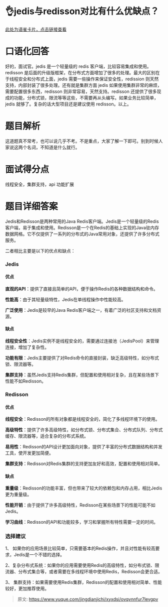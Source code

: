 # 👌jedis与redisson对比有什么优缺点？

[此处为语雀卡片，点击链接查看](https://www.yuque.com/jingdianjichi/xyxdsi/ovqvnnfur7levgpv#f9qQ3)

# 口语化回答
好的，面试官。jedis 是一个轻量级的 redis 客户端，比较容易集成和使用。redisson 是后面的升级版框架，在分布式方面增加了很多的处理。最大的区别在于线程安全和分布式上面，jedis 需要一些操作来保证安全性，redission 则天然支持，内部封装了很多处理。还有就是集群方面 jedis 如果使用集群非常的麻烦，需要配置很多东西，redisson 则非常容易，天然支持。redisson 还提供了很多现成的功能，分布式锁，限流等等这些，不需要再从头编写。如果业务比较简单，jedis 就够了。复杂的话大型项目还是建议使用 redisson。以上。

# 题目解析
这道题真不常考，也可以说几乎不考。不是重点，大家了解一下即可。别到时候人家说这两个名词，不知道是什么就行。

# 面试得分点
线程安全，集群支持，api 功能扩展

# 题目详细答案
Jedis和Redisson是两种常用的Java Redis客户端。Jedis是一个轻量级的Redis客户端，易于集成和使用。Redisson是一个在Redis的基础上实现的Java驻内存数据网格。它不仅提供了一系列的分布式的Java常用对象，还提供了许多分布式服务。

二者相比主要是以下的优点和缺点：

### Jedis
#### 优点
**直观的API**：提供了直接且简单的API，便于操作Redis的各种数据结构和命令。

**性能高**：由于其轻量级特性，Jedis在单线程操作中性能较高。

**广泛使用**：Jedis是较早的Java Redis客户端之一，有着广泛的社区支持和文档资源。

#### 缺点
**线程安全性**：Jedis实例不是线程安全的，需要通过连接池（JedisPool）来管理连接，增加了复杂性。

**功能有限**：Jedis主要提供了对Redis命令的直接封装，缺乏高级特性，如分布式锁、限流器等。

**集群支持**：虽然Jedis支持Redis集群，但配置和使用相对复杂，且在某些场景下性能不如Redisson。

### Redisson
#### 优点
**线程安全**：Redisson的所有对象都是线程安全的，简化了多线程环境下的使用。

**高级特性**：提供了许多高级特性，如分布式锁、分布式集合、分布式队列、分布式缓存、限流器等，适合复杂的分布式系统。

**易用性**：Redisson的API设计更加面向对象，提供了丰富的分布式数据结构和并发工具，使开发更加简便。

**集群支持**：Redisson对Redis集群的支持更加友好和高效，配置和使用相对简单。

#### 缺点
**重量级**：Redisson的功能丰富，但也带来了较大的依赖包和内存占用，相比Jedis更为重量级。

**性能开销**：由于提供了许多高级特性，Redisson在某些场景下的性能可能不如Jedis。

**学习曲线**：Redisson的API和功能较多，学习和掌握所有特性需要一定的时间。

### 选择建议
1、 如果你的应用场景比较简单，只需要基本的Redis操作，并且对性能有较高要求，Jedis是一个不错的选择。

2、复杂分布式系统：如果你的应用需要使用Redis的高级特性，如分布式锁、限流器、分布式集合等，或者需要在多线程环境中使用Redis，Redisson会更合适。

3、 集群支持：如果需要使用Redis集群，Redisson的配置和使用相对简单、性能较好，更加推荐使用。



> 原文: <https://www.yuque.com/jingdianjichi/xyxdsi/ovqvnnfur7levgpv>